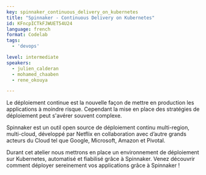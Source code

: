 ```yaml
---
key: spinnaker_continuous_delivery_on_kubernetes
title: "Spinnaker - Continuous Delivery on Kubernetes"
id: KFncpICTkFJWUET54U24
language: french
format: Codelab
tags:
  - 'devops'

level: intermediate
speakers:
  - julien_calderan
  - mohamed_chaaben
  - rene_okouya

---
```


Le déploiement continue est la nouvelle façon de mettre en production les applications à moindre risque. Cependant la mise en place des stratégies de déploiement peut s'avérer souvent complexe.
 
Spinnaker est un outil open source de déploiement continu multi-region, multi-cloud, développé par Netflix en collaboration avec d’autre grands acteurs du Cloud tel que Google, Microsoft, Amazon et Pivotal.

Durant cet atelier nous mettrons en place un environnement de déploiement sur Kubernetes, automatisé et fiabilisé grâce à Spinnaker.
Venez découvrir comment déployer sereinement vos applications grâce à Spinnaker !

